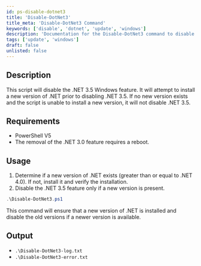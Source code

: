 ```yaml
---
id: ps-disable-dotnet3
title: 'Disable-DotNet3'
title_meta: 'Disable-DotNet3 Command'
keywords: ['disable', 'dotnet', 'update', 'windows']
description: 'Documentation for the Disable-DotNet3 command to disable the .NET 3.5 Windows feature after ensuring a newer version is installed.'
tags: ['update', 'windows']
draft: false
unlisted: false
---
```


## Description

This script will disable the .NET 3.5 Windows feature. It will attempt to install a new version of .NET prior to disabling .NET 3.5. If no new version exists and the script is unable to install a new version, it will not disable .NET 3.5.

## Requirements

- PowerShell V5
- The removal of the .NET 3.0 feature requires a reboot.

## Usage

1. Determine if a new version of .NET exists (greater than or equal to .NET 4.0). If not, install it and verify the installation.
2. Disable the .NET 3.5 feature only if a new version is present.

```powershell
.\Disable-DotNet3.ps1
```

This command will ensure that a new version of .NET is installed and disable the old versions if a newer version is available.

## Output

- `.\Disable-DotNet3-log.txt`
- `.\Disable-DotNet3-error.txt`


